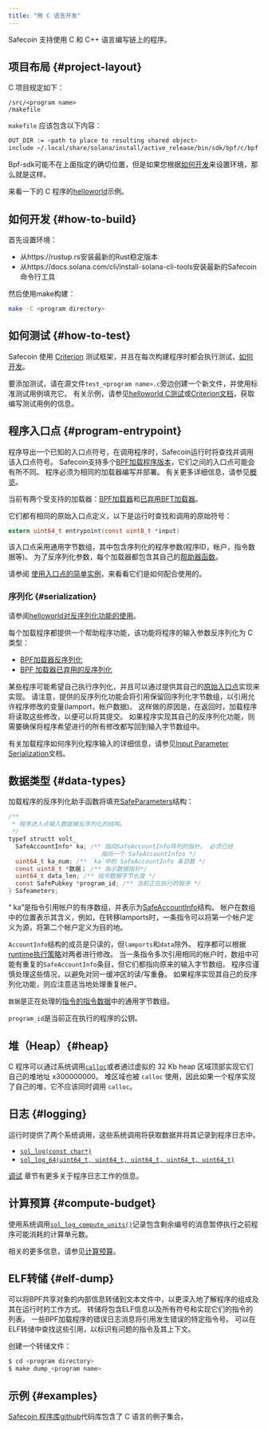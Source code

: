 ```yaml
---
title: "用 C 语言开发"
---
```


Safecoin 支持使用 C 和 C++ 语言编写链上的程序。

## 项目布局 {#project-layout}

C 项目规定如下：

```
/src/<program name>
/makefile
```

`makefile` 应该包含以下内容：

```bash
OUT_DIR := <path to place to resulting shared object>
include ~/.local/share/solana/install/active_release/bin/sdk/bpf/c/bpf.mk
```

Bpf-sdk可能不在上面指定的确切位置，但是如果您根据[如何开发](#how-to-build)来设置环境，那么就是这样。

来看一下的 C 程序的[helloworld](https://github.com/solana-labs/example-helloworld/tree/master/src/program-c)示例。

## 如何开发 {#how-to-build}

首先设置环境：
- 从https://rustup.rs安装最新的Rust稳定版本
- 从https://docs.solana.com/cli/install-solana-cli-tools安装最新的Safecoin命令行工具

然后使用make构建：
```bash
make -C <program directory>
```

## 如何测试 {#how-to-test}

Safecoin 使用 [Criterion](https://github.com/Snaipe/Criterion) 测试框架，并且在每次构建程序时都会执行测试，[如何开发](#how-to-build)。

要添加测试，请在源文件`test_<program
name>.c`旁边创建一个新文件，并使用标准测试用例填充它。  有关示例，请参见[helloworld C测试](https://github.com/solana-labs/example-helloworld/blob/master/src/program-c/src/helloworld/test_helloworld.c)或[Criterion文档](https://criterion.readthedocs.io/en/master)，获取编写测试用例的信息。

## 程序入口点 {#program-entrypoint}

程序导出一个已知的入口点符号，在调用程序时，Safecoin运行时将查找并调用该入口点符号。  Safecoin支持多个[BPF加载程序版本](overview.md#versions)，它们之间的入口点可能会有所不同。 程序必须为相同的加载器编写并部署。  有关更多详细信息，请参见[概览](overview#loaders)。

当前有两个受支持的加载器：[BPF加载器](https://github.com/solana-labs/solana/blob/7ddf10e602d2ed87a9e3737aa8c32f1db9f909d8/sdk/program/src/bpf_loader.rs#L17)和[已弃用BFT加载器](https://github.com/solana-labs/solana/blob/7ddf10e602d2ed87a9e3737aa8c32f1db9f909d8/sdk/program/src/bpf_loader_deprecated.rs#L14)。

它们都有相同的原始入口点定义，以下是运行时查找和调用的原始符号：

```c
extern uint64_t entrypoint(const uint8_t *input)
```

该入口点采用通用字节数组，其中包含序列化的程序参数(程序ID，帐户，指令数据等)。  为了反序列化参数，每个加载器都包含其自己的[帮助器函数](#Serialization)。

请参阅 [使用入口点的简单实例](https://github.com/solana-labs/example-helloworld/blob/bc0b25c0ccebeff44df9760ddb97011558b7d234/src/program-c/src/helloworld/helloworld.c#L37)，来看看它们是如何配合使用的。

### 序列化 {#serialization}

请参阅[helloworld对反序列化功能的使用](https://github.com/solana-labs/example-helloworld/blob/bc0b25c0ccebeff44df9760ddb97011558b7d234/src/program-c/src/helloworld/helloworld.c#L43)。

每个加载程序都提供一个帮助程序功能，该功能将程序的输入参数反序列化为 C 类型：
- [BPF加载器反序列化](https://github.com/solana-labs/solana/blob/d2ee9db2143859fa5dc26b15ee6da9c25cc0429c/sdk/bpf/c/inc/solana_sdk.h#L304)
- [BPF 加载器已弃用的反序列化](https://github.com/solana-labs/solana/blob/8415c22b593f164020adc7afe782e8041d756ddf/sdk/bpf/c/inc/deserialize_deprecated.h#L25)

某些程序可能希望自己执行序列化，并且可以通过提供其自己的[原始入口点](#program-entrypoint)实现来实现。 请注意，提供的反序列化功能会将引用保留回序列化字节数组，以引用允许程序修改的变量(lamport，帐户数据)。  这样做的原因是，在返回时，加载程序将读取这些修改，以便可以将其提交。  如果程序实现其自己的反序列化功能，则需要确保将程序希望进行的所有修改都写回到输入字节数组中。

有关加载程序如何序列化程序输入的详细信息，请参见[Input Parameter Serialization](overview.md#input-parameter-serialization)文档。

## 数据类型 {#data-types}

加载程序的反序列化助手函数将填充[SafeParameters](https://github.com/solana-labs/solana/blob/8415c22b593f164020adc7afe782e8041d756ddf/sdk/bpf/c/inc/solana_sdk.h#L276)结构：

```c
/**
 * 程序进入点输入数据被反序列化的结构。
 */
typef structt volt_
  SafeAccountInfo* ka; /** 指向SafeAccountInfo阵列的指针， 必须已经
                          指向一个 SafeAccountInfos */
  uint64_t ka_num; /** `ka`中的 SafeAccountInfo 条目数 */
  const uint8_t *数据； /** 指示数据指针*/
  uint64_t data_len; /** 指令数据字节长度 */
  const SafePubkey *program_id; /** 当前正在执行的程序 */
} Safeameters;
```

“ ka”是指令引用帐户的有序数组，并表示为[SafeAccountInfo](https://github.com/solana-labs/solana/blob/8415c22b593f164020adc7afe782e8041d756ddf/sdk/bpf/c/inc/solana_sdk.h#L173)结构。  帐户在数组中的位置表示其含义，例如，在转移lamports时，一条指令可以将第一个帐户定义为源，将第二个帐户定义为目的地。

`AccountInfo`结构的成员是只读的，但`lamports`和`data`除外。  程序都可以根据[runtime执行策略](developing/programming-model/accounts.md#policy)对两者进行修改。  当一条指令多次引用相同的帐户时，数组中可能有重复的`SafeAccountInfo`条目，但它们都指向原来的输入字节数组。  程序应谨慎处理这些情况，以避免对同一缓冲区的读/写重叠。  如果程序实现其自己的反序列化功能，则应注意适当地处理重复帐户。

`数据`是正在处理的[指令的指令数据](developing/programming-model/transactions.md#instruction-data)中的通用字节数组。

`program_id`是当前正在执行的程序的公钥。

## 堆（Heap）{#heap}

C 程序可以通过系统调用[`calloc`](https://github.com/solana-labs/solana/blob/c3d2d2134c93001566e1e56f691582f379b5ae55/sdk/bpf/c/inc/solana_sdk.h#L245)或者通过虚拟的 32 Kb heap 区域顶部实现它们自己的堆地址 x300000000。  堆区域也被 `calloc` 使用，因此如果一个程序实现了自己的堆，它不应该同时调用 `calloc`。

## 日志 {#logging}

运行时提供了两个系统调用，这些系统调用将获取数据并将其记录到程序日志中。

- [`sol_log(const char*)`](https://github.com/solana-labs/solana/blob/d2ee9db2143859fa5dc26b15ee6da9c25cc0429c/sdk/bpf/c/inc/solana_sdk.h#L128)
- [`sol_log_64(uint64_t, uint64_t, uint64_t, uint64_t, uint64_t)`](https://github.com/solana-labs/solana/blob/d2ee9db2143859fa5dc26b15ee6da9c25cc0429c/sdk/bpf/c/inc/solana_sdk.h#L134)

[调试](debugging.md#logging) 章节有更多关于程序日志工作的信息。

## 计算预算 {#compute-budget}

使用系统调用[`sol_log_compute_units()`](https://github.com/solana-labs/solana/blob/d3a3a7548c857f26ec2cb10e270da72d373020ec/sdk/bpf/c/inc/solana_sdk.h#L140)记录包含剩余编号的消息暂停执行之前程序可能消耗的计算单元数。

相关的更多信息，请参见[计算预算](developing/programming-model/runtime.md#compute-budget)。

## ELF转储 {#elf-dump}

可以将BPF共享对象的内部信息转储到文本文件中，以更深入地了解程序的组成及其在运行时的工作方式。  转储将包含ELF信息以及所有符号和实现它们的指令的列表。  一些BPF加载程序的错误日志消息将引用发生错误的特定指令号。 可以在ELF转储中查找这些引用，以标识有问题的指令及其上下文。

创建一个转储文件：

```bash
$ cd <program directory>
$ make dump_<program name>
```

## 示例 {#examples}

[Safecoin 程序库github](https://github.com/solana-labs/safecoin-program-library/tree/master/examples/c)代码库包含了 C 语言的例子集合。
